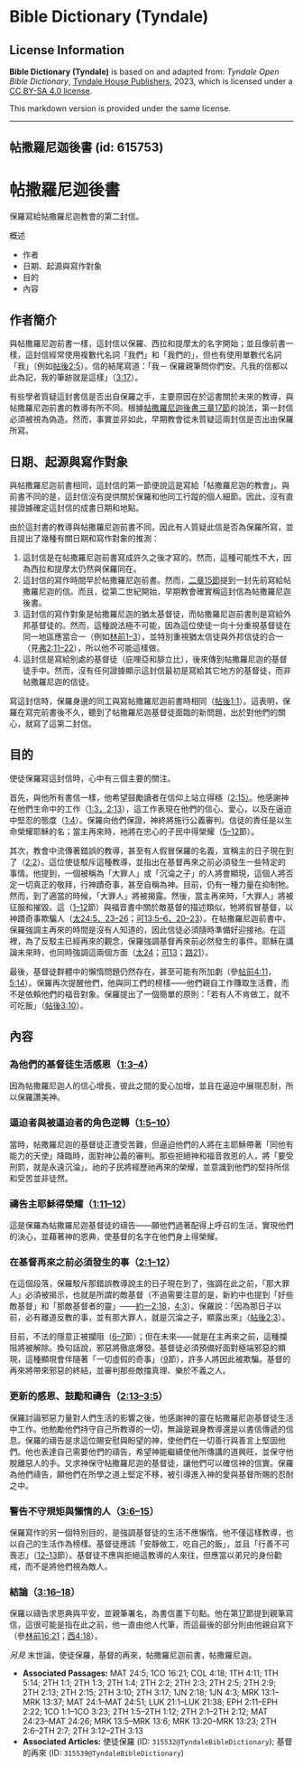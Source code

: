 # Bible Dictionary (Tyndale)

## License Information

**Bible Dictionary (Tyndale)** is based on and adapted from: _Tyndale Open Bible Dictionary_, [Tyndale House Publishers](https://tyndaleopenresources.com/), 2023, which is licensed under a [CC BY-SA 4.0 license](https://creativecommons.org/licenses/by-sa/4.0/legalcode.en).

This markdown version is provided under the same license.



--------------------------------

## 帖撒羅尼迦後書 (id: 615753)

帖撒羅尼迦後書
=======

保羅寫給帖撒羅尼迦教會的第二封信。

概述

* 作者
* 日期、起源與寫作對象
* 目的
* 內容

作者簡介
----

與帖撒羅尼迦前書一樣，這封信以保羅、西拉和提摩太的名字開始；並且像前書一樣，這封信經常使用複數代名詞「我們」和「我們的」，但也有使用單數代名詞「我」（例如[帖後2:5](https://ref.ly/2Thess2:5)）。信的結尾寫道：「我－ 保羅親筆問你們安。凡我的信都以此為記，我的筆跡就是這樣」（[3:17](https://ref.ly/2Thess3:17)）。

有些學者質疑這封書信是否出自保羅之手，主要原因在於這書關於未來的教導，與帖撒羅尼迦前書的教導有所不同。根據[帖撒羅尼迦後書三章17節](https://ref.ly/2Thess3:17)的說法，第一封信必須被視為偽造。然而，事實並非如此，早期教會從未質疑這兩封信是否出由保羅所寫。

日期、起源與寫作對象
----------

與帖撒羅尼迦前書相同，這封信的第一節便說這是寫給「帖撒羅尼迦的教會」。與前書不同的是，這封信沒有提供關於保羅和他同工行蹤的個人細節。因此，沒有直接證據確定這封信的成書日期和地點。

由於這封書的教導與帖撒羅尼迦前書不同，因此有人質疑此信是否為保羅所寫，並且提出了幾種有關日期和寫作對象的推測：

1. 這封信是在帖撒羅尼迦前書寫成許久之後才寫的。然而，這種可能性不大，因為西拉和提摩太仍然與保羅同在。
2. 這封信的寫作時間早於帖撒羅尼迦前書。然而，[二章15節](https://ref.ly/2Thess2:15)提到一封先前寫給帖撒羅尼迦的信。而且，從第二世紀開始，早期教會確實稱這封信為帖撒羅尼迦後書。
3. 這封信的寫作對象是帖撒羅尼迦的猶太基督徒，而帖撒羅尼迦前書則是寫給外邦基督徒的。然而，這種說法極不可能，因為這位使徒一向十分重視基督徒在同一地區應當合一（例如[林前1–3](https://ref.ly/1Cor1:1-1Cor3:23)），並特別重視猶太信徒與外邦信徒的合一（見[弗2:11–22](https://ref.ly/Eph2:11-Eph2:22)），所以他不可能這樣做。
4. 這封信是寫給別處的基督徒（庇哩亞和腓立比），後來傳到帖撒羅尼迦的基督徒手中。然而，沒有任何證據顯示這封信最初是寫給其它地方的基督徒，而非帖撒羅尼迦的信徒。

寫這封信時，保羅身邊的同工與寫帖撒羅尼迦前書時相同（[帖後1:1](https://ref.ly/2Thess1:1)）。這表明，保羅在寫完前書後不久，聽到了帖撒羅尼迦基督徒面臨的新問題，出於對他們的關心，就寫了這第二封信。

目的
--

使徒保羅寫這封信時，心中有三個主要的關注。

首先，與他所有書信一樣，他希望鼓勵讀者在信仰上站立得穩（[2:15）](https://ref.ly/2Thess2:15)。他感謝神在他們生命中的工作（[1:3，](https://ref.ly/2Thess1:3)[2:13](https://ref.ly/2Thess2:13)），這工作表現在他們的信心、愛心，以及在逼迫中堅忍的態度（[1:4](https://ref.ly/2Thess1:4)）。保羅向他們保證，神終將施行公義審判。信徒的責任是以生命榮耀耶穌的名；當主再來時，衪將在忠心的子民中得榮耀（[5–12](https://ref.ly/2Thess1:5-2Thess1:12)節）。

其次，教會中流傳著錯誤的教導，甚至有人假冒保羅的名義，宣稱主的日子現在到了（[2:2](https://ref.ly/2Thess2:2)）。這位使徒駁斥這種教導，並指出在基督再來之前必須發生一些特定的事情。他提到，一個被稱為「大罪人」或「沉淪之子」的人將會顯現，這個人將否定一切真正的敬拜，行神蹟奇事，甚至自稱為神。目前，仍有一種力量在抑制牠。然而，到了適當的時候，「大罪人」將被揭露。然後，當主再來時，「大罪人」將被征服和摧毀。這（[1–12](https://ref.ly/2Thess2:1-2Thess2:12)節）與福音書中關於敵基督的描述類似，牠將假冒基督，以神蹟奇事欺騙人（[太24:5、23–26](https://ref.ly/Matt24:5,Matt24:23-Matt24:26)；[可13:5–6、20–23](https://ref.ly/Mark13:5-Mark13:6,Mark13:20-Mark13:23)）。在帖撒羅尼迦前書中，保羅強調主再來的時間是沒有人知道的，因此信徒必須隨時準備好迎接衪。在這裡，為了反駁主已經再來的觀念，保羅強調基督再來前必然發生的事件。耶穌在講論未來時，也同時強調這兩個方面（[太24](https://ref.ly/Matt24:1-Matt24:51)；[可13](https://ref.ly/Mark13:1-Mark13:37)；[路21](https://ref.ly/Luke21:1-Luke21:38)）。

最後，基督徒群體中的懶惰問題仍然存在，甚至可能有所加劇（參[帖前4:11](https://ref.ly/1Thess4:11)，[5:14](https://ref.ly/1Thess5:14)）。保羅再次提醒他們，他與同工們的榜樣——他們親自工作賺取生活費，而不是依賴他們的福音對象。保羅提出了一個簡單的原則：「若有人不肯做工，就不可吃飯」（[帖後3:10](https://ref.ly/2Thess3:10)）。

內容
--

### 為他們的基督徒生活感恩（[1:3–4](https://ref.ly/2Thess1:3-2Thess1:4)）

因為帖撒羅尼迦人的信心增長，彼此之間的愛心加增，並且在逼迫中展現忍耐，所以保羅讚美神。

### 逼迫者與被逼迫者的角色逆轉（[1:5–10](https://ref.ly/2Thess1:5-2Thess1:10)）

當時，帖撒羅尼迦的基督徒正遭受苦難，但逼迫他們的人將在主耶穌帶著「同他有能力的天使」降臨時，面對神公義的審判。那些拒絕神和福音救恩的人，將「要受刑罰，就是永遠沉淪」。祂的子民將經歷祂再來的榮耀，並意識到他們的堅持所信和受苦並非徒然。

### 禱告主耶穌得榮耀（[1:11–12](https://ref.ly/2Thess1:11-2Thess1:12)）

這是保羅為帖撒羅尼迦基督徒的禱告——願他們過著配得上呼召的生活，實現他們的決心，並藉著神的恩典，使基督的名字在他們身上得榮耀。

### 在基督再來之前必須發生的事（[2:1–12](https://ref.ly/2Thess2:1-2Thess2:12)）

在這個段落，保羅駁斥那錯誤教導說主的日子現在到了，強調在此之前，「那大罪人」必須被揭示，也就是所謂的敵基督（不過需要注意的是，新約中也提到「好些敵基督」和「那敵基督者的靈」——[約一2:18](https://ref.ly/1John2:18)，[4:3](https://ref.ly/1John4:3)）。保羅說：「因為那日子以前，必有離道反教的事，並有那大罪人，就是沉淪之子，顯露出來」（[帖後2:3](https://ref.ly/2Thess2:3)）。

目前，不法的隱意正被攔阻（[6–7](https://ref.ly/2Thess2:6-2Thess2:7)節）；但在未來——就是在主再來之前，這種攔阻將被解除。換句話說，邪惡將徹底爆發。基督徒必須預備好面對極端邪惡的顯現，這種顯現會伴隨著「一切虛假的奇事」（[9](https://ref.ly/2Thess2:9)節），許多人將因此被欺騙。基督的再來將帶來邪惡的終結，並審判那些敵擋真理、樂於不義之人。

### 更新的感恩、鼓勵和禱告（[2:13–3:5](https://ref.ly/2Thess2:13-2Thess3:5)）

保羅討論邪惡力量對人們生活的影響之後，他感謝神的靈在帖撒羅尼迦基督徒生活中工作。他勉勵他們持守自己所教導的一切，無論是親身教導還是以書信傳遞的信息。保羅的禱告是求這位賜安慰與盼望的神，使他們在一切善行與善言上堅固他們。他也表達自己需要他們的禱告，希望神能繼續使他所傳講的道興旺，並保守他脫離惡人的手。又求神保守帖撒羅尼迦的基督徒，讓他們可以確信神的信實。保羅為他們禱告，願他們在所學之道上堅定不移，被引導進入神的愛與基督所賜的忍耐之中。

### **警告不守規矩與懶惰的人**（[3:6–15](https://ref.ly/2Thess3:6-2Thess3:15)）

保羅寫作的另一個特別目的，是強調基督徒的生活不應懶惰。他不僅這樣教導，也以自己的生活作為榜樣。基督徒應該「安靜做工，吃自己的飯」，並且「行善不可喪志」（[12–13](https://ref.ly/2Thess3:12-2Thess3:13)節）。基督徒不應與拒絕這教導的人來往，但應當以弟兄的身份勸戒，而不是將他們視為敵人。

### 結論（[3:16–18](https://ref.ly/2Thess3:16-2Thess3:18)）

保羅以禱告求恩典與平安，並親筆署名，為書信畫下句點。他在第[17](https://ref.ly/2Thess3:17)節提到親筆寫信，這很可能是指在此之前，他一直由他人代筆，而這最後的部分則由他親自寫下（參[林前16:21](https://ref.ly/1Cor16:21)；[西4:18](https://ref.ly/Col4:18)）。

*另見* 末世論，使徒保羅，基督的再來，帖撒羅尼迦前書，帖撒羅尼迦。

* **Associated Passages:** MAT 24:5; 1CO 16:21; COL 4:18; 1TH 4:11; 1TH 5:14; 2TH 1:1; 2TH 1:3; 2TH 1:4; 2TH 2:2; 2TH 2:3; 2TH 2:5; 2TH 2:9; 2TH 2:13; 2TH 2:15; 2TH 3:10; 2TH 3:17; 1JN 2:18; 1JN 4:3; MRK 13:1–MRK 13:37; MAT 24:1–MAT 24:51; LUK 21:1–LUK 21:38; EPH 2:11–EPH 2:22; 1CO 1:1–1CO 3:23; 2TH 1:5–2TH 1:12; 2TH 2:1–2TH 2:12; MAT 24:23–MAT 24:26; MRK 13:5–MRK 13:6; MRK 13:20–MRK 13:23; 2TH 2:6–2TH 2:7; 2TH 3:12–2TH 3:13
* **Associated Articles:** 使徒保羅 (ID: `315532@TyndaleBibleDictionary`); 基督的再來 (ID: `315539@TyndaleBibleDictionary`)

